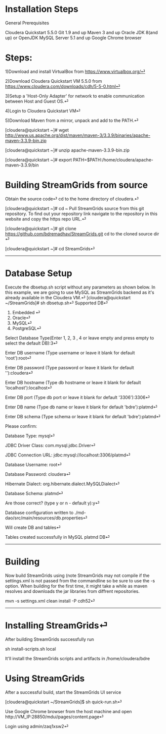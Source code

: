 # Installation Steps

General Prerequisites

Cloudera Quickstart 5.5.0
Git 1.9 and up
Maven 3 and up
Oracle JDK 8(and up) or OpenJDK
MySQL Server 5.1 and up
Google Chrome browser

# Steps:
1)Download and install VirtualBox from https://www.virtualbox.org/⏎

2)Download Cloudera Quickstart VM 5.5.0 from https://www.cloudera.com/downloads/cdh/5-5-0.html⏎

3)Setup a 'Host-Only Adapter' for network to enable communication between Host and Guest OS.⏎

4)Login to Cloudera Quickstart VM⏎

5)Download Maven from a mirror, unpack and add to the PATH.⏎

[cloudera@quickstart ~]# wget http://www.us.apache.org/dist/maven/maven-3/3.3.9/binaries/apache-maven-3.3.9-bin.zip

[cloudera@quickstart ~]# unzip apache-maven-3.3.9-bin.zip

[cloudera@quickstart ~]# export PATH=$PATH:/home/cloudera/apache-maven-3.3.9/bin

# Building StreamGrids from source

Obtain the source code⏎
cd to the home directory of cloudera.⏎

[cloudera@quickstart ~]# cd ~
Pull StreamGrids source from this git repository. To find out your repository link navigate to the repository in this website and copy the https repo URL.⏎

[cloudera@quickstart ~]# git clone https://github.com/bdremadhav/StreamGrids.git
cd to the cloned source dir ⏎

[cloudera@quickstart ~]# cd StreamGrids⏎

-------------------------
# Database Setup

Execute the dbsetup.sh script without any parameters as shown below. In this example, we are going to use MySQL as StreamGrids backend as it's already available in the Cloudera VM.⏎
[cloudera@quickstart ~/StreamGrids]# sh dbsetup.sh⏎
Supported DB⏎
1) Embedded ⏎
2) Oracle⏎
3) MySQL⏎
4) PostgreSQL⏎

Select Database Type(Enter 1, 2, 3 , 4 or leave empty and press empty to select the default DB):3⏎

Enter DB username (Type username or leave it blank for default 'root'):root⏎

Enter DB password (Type password or leave it blank for default '<blank>'):cloudera⏎
  
Enter DB hostname (Type db hostname or leave it blank for default 'localhost'):localhost⏎

Enter DB port (Type db port or leave it blank for default '3306'):3306⏎

Enter DB name (Type db name or leave it blank for default 'bdre'):platmd⏎

Enter DB schema (Type schema or leave it blank for default 'bdre'):platmd⏎

Please confirm:

Database Type: mysql⏎

JDBC Driver Class: com.mysql.jdbc.Driver⏎

JDBC Connection URL: jdbc:mysql://localhost:3306/platmd⏎

Database Username: root⏎

Database Password: cloudera⏎

Hibernate Dialect: org.hibernate.dialect.MySQLDialect⏎

Database Schema: platmd⏎

Are those correct? (type y or n - default y):y⏎

Database configuration written to ./md-dao/src/main/resources/db.properties⏎

Will create DB and tables⏎

Tables created successfully in MySQL platmd DB⏎

----------------
# Building

Now build StreamGrids using (note StreamGrids may not compile if the settings.xml is not passed from the commandline so be sure to use the -s option. When building for the first time, it might take a while as maven resolves and downloads the jar libraries from diffrent repositories.

mvn -s settings.xml clean install -P cdh52⏎

-----------------
# Installing StreamGrids⏎

After building StreamGrids successfully run

sh install-scripts.sh local

It'll install the StreamGrids scripts and artifacts in /home/cloudera/bdre

# Using StreamGrids

After a successful build, start the StreamGrids UI service

[cloudera@quickstart ~/StreamGrids]$ sh quick-run.sh⏎

Use Google Chrome browser from the host machine and open http://VM_IP:28850/mdui/pages/content.page⏎

Login using admin/zaq1xsw2⏎
